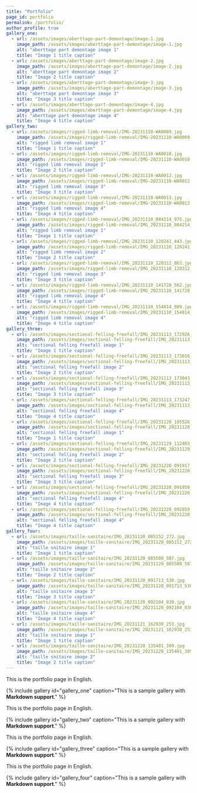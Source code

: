 ```yaml
---
title: "Portfolio"
page_id: portfolio
permalink: /portfolio/
author_profile: true
gallery_one:
  - url: /assets/images/aberttage-part-demontage/image-1.jpg
    image_path: /assets/images/aberttage-part-demontage/image-1.jpg
    alt: "aberttage part demontage image 1"
    title: "Image 1 title caption"
  - url: /assets/images/aberttage-part-demontage/image-2.jpg
    image_path: /assets/images/aberttage-part-demontage/image-2.jpg
    alt: "aberttage part demontage image 2"
    title: "Image 2 title caption"
  - url: /assets/images/aberttage-part-demontage/image-3.jpg
    image_path: /assets/images/aberttage-part-demontage/image-3.jpg
    alt: "aberttage part demontage image 3"
    title: "Image 3 title caption"
  - url: /assets/images/aberttage-part-demontage/image-4.jpg
    image_path: /assets/images/aberttage-part-demontage/image-4.jpg
    alt: "aberttage part demontage image 4"
    title: "Image 4 title caption"
gallery_two:
  - url: /assets/images/rigged-limb-removal/IMG-20231110-WA0009.jpg
    image_path: /assets/images/rigged-limb-removal/IMG-20231110-WA0009.jpg
    alt: "rigged limb removal image 1"
    title: "Image 1 title caption"
  - url: /assets/images/rigged-limb-removal/IMG-20231110-WA0010.jpg
    image_path: /assets/images/rigged-limb-removal/IMG-20231110-WA0010.jpg
    alt: "rigged limb removal image 2"
    title: "Image 2 title caption"
  - url: /assets/images/rigged-limb-removal/IMG-20231110-WA0012.jpg
    image_path: /assets/images/rigged-limb-removal/IMG-20231110-WA0012.jpg
    alt: "rigged limb removal image 3"
    title: "Image 3 title caption"
  - url: /assets/images/rigged-limb-removal/IMG-20231110-WA0013.jpg
    image_path: /assets/images/rigged-limb-removal/IMG-20231110-WA0013.jpg
    alt: "rigged limb removal image 4"
    title: "Image 4 title caption"
  - url: /assets/images/rigged-limb-removal/IMG_20231110_084214_975.jpg
    image_path: /assets/images/rigged-limb-removal/IMG_20231110_084214_975.jpg
    alt: "rigged limb removal image 1"
    title: "Image 1 title caption"
  - url: /assets/images/rigged-limb-removal/IMG_20231110_120241_443.jpg
    image_path: /assets/images/rigged-limb-removal/IMG_20231110_120241_443.jpg
    alt: "rigged limb removal image 2"
    title: "Image 2 title caption"
  - url: /assets/images/rigged-limb-removal/IMG_20231110_120312_863.jpg
    image_path: /assets/images/rigged-limb-removal/IMG_20231110_120312_863.jpg
    alt: "rigged limb removal image 3"
    title: "Image 3 title caption"
  - url: /assets/images/rigged-limb-removal/IMG_20231110_141728_562.jpg
    image_path: /assets/images/rigged-limb-removal/IMG_20231110_141728_562.jpg
    alt: "rigged limb removal image 4"
    title: "Image 4 title caption"
  - url: /assets/images/rigged-limb-removal/IMG_20231110_154814_989.jpg
    image_path: /assets/images/rigged-limb-removal/IMG_20231110_154814_989.jpg
    alt: "rigged limb removal image 4"
    title: "Image 4 title caption"
gallery_three:
  - url: /assets/images/sectional-felling-freefall/IMG_20231113_172926_931.jpg
    image_path: /assets/images/sectional-felling-freefall/IMG_20231113_172926_931.jpg
    alt: "sectional felling freefall image 1"
    title: "Image 1 title caption"
  - url: /assets/images/sectional-felling-freefall/IMG_20231113_173016_227.jpg
    image_path: /assets/images/sectional-felling-freefall/IMG_20231113_173016_227.jpg
    alt: "sectional felling freefall image 2"
    title: "Image 2 title caption"
  - url: /assets/images/sectional-felling-freefall/IMG_20231113_173043_059.jpg
    image_path: /assets/images/sectional-felling-freefall/IMG_20231113_173043_059.jpg
    alt: "sectional felling freefall image 3"
    title: "Image 3 title caption"
  - url: /assets/images/sectional-felling-freefall/IMG_20231113_173247_200.jpg
    image_path: /assets/images/sectional-felling-freefall/IMG_20231113_173247_200.jpg
    alt: "sectional felling freefall image 4"
    title: "Image 4 title caption"
  - url: /assets/images/sectional-felling-freefall/IMG_20231128_105526_457.jpg
    image_path: /assets/images/sectional-felling-freefall/IMG_20231128_105526_457.jpg
    alt: "sectional felling freefall image 1"
    title: "Image 1 title caption"
  - url: /assets/images/sectional-felling-freefall/IMG_20231129_112403_972.jpg
    image_path: /assets/images/sectional-felling-freefall/IMG_20231129_112403_972.jpg
    alt: "sectional felling freefall image 2"
    title: "Image 2 title caption"
  - url: /assets/images/sectional-felling-freefall/IMG_20231220_091917_061.jpg
    image_path: /assets/images/sectional-felling-freefall/IMG_20231220_091917_061.jpg
    alt: "sectional felling freefall image 3"
    title: "Image 3 title caption"
  - url: /assets/images/sectional-felling-freefall/IMG_20231220_091950_089.jpg
    image_path: /assets/images/sectional-felling-freefall/IMG_20231220_091950_089.jpg
    alt: "sectional felling freefall image 4"
    title: "Image 4 title caption"
  - url: /assets/images/sectional-felling-freefall/IMG_20231220_092059_387.jpg
    image_path: /assets/images/sectional-felling-freefall/IMG_20231220_092059_387.jpg
    alt: "sectional felling freefall image 4"
    title: "Image 4 title caption"
gallery_four:
  - url: /assets/images/taille-sanitaire/IMG_20231120_085152_272.jpg
    image_path: /assets/images/taille-sanitaire/IMG_20231120_085152_272.jpg
    alt: "taille snitaire image 1"
    title: "Image 1 title caption"
  - url: /assets/images/taille-sanitaire/IMG_20231120_085508_587.jpg
    image_path: /assets/images/taille-sanitaire/IMG_20231120_085508_587.jpg
    alt: "taille snitaire image 2"
    title: "Image 2 title caption"
  - url: /assets/images/taille-sanitaire/IMG_20231120_091713_530.jpg
    image_path: /assets/images/taille-sanitaire/IMG_20231120_091713_530.jpg
    alt: "taille snitaire image 3"
    title: "Image 3 title caption"
  - url: /assets/images/taille-sanitaire/IMG_20231120_092104_030.jpg
    image_path: /assets/images/taille-sanitaire/IMG_20231120_092104_030.jpg
    alt: "taille snitaire image 4"
    title: "Image 4 title caption"
  - url: /assets/images/taille-sanitaire/IMG_20231121_162930_253.jpg
    image_path: /assets/images/taille-sanitaire/IMG_20231121_162930_253.jpg
    alt: "taille snitaire image 1"
    title: "Image 1 title caption"
  - url: /assets/images/taille-sanitaire/IMG_20231220_135401_309.jpg
    image_path: /assets/images/taille-sanitaire/IMG_20231220_135401_309.jpg
    alt: "taille snitaire image 2"
    title: "Image 2 title caption"
---
```


This is the portfolio page in English.

{% include gallery id="gallery_one" caption="This is a sample gallery with **Markdown support**." %}

This is the portfolio page in English.

{% include gallery id="gallery_two" caption="This is a sample gallery with **Markdown support**." %}

This is the portfolio page in English.

{% include gallery id="gallery_three" caption="This is a sample gallery with **Markdown support**." %}

This is the portfolio page in English.

{% include gallery id="gallery_four" caption="This is a sample gallery with **Markdown support**." %}

